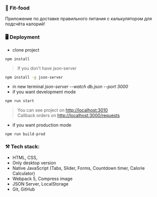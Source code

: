### 🥦 Fit-food
Приложение по доставке правильного питания с калькулятором для подсчёта калорий! 

### 🖥️ Deployment

* clone project
```shell
npm install
```
> If you don't have json-server
```bash
npm install -g json-server
 ```
* in new terminal *json-server --watch db.json --port 3000*
* if you want development mode
```shell
npm run start
```
> You can see project on [http://localhost:3010](http://localhost:3010)  
> Callback orders on [http://localhost:3000/requests](http://localhost:3000/requests )

* if you want production mode
```shell
npm run build-prod
```

### ⚒️ Tech stack:
* HTML, CSS,
* Only desktop version
* Native JavaScript (Tabs, Slider, Forms, Countdown timer, Calorie Calculator)
* Webpack 5, Compress image
* JSON Server, LocalStorage
* Git, GitHub
